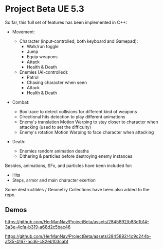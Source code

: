 # Project Beta UE 5.3

So far, this full set of features has been implemented in C++:

- Movement:
  - Character (input-controlled, both keyboard and Gamepad):
    - Walk/run toggle
    - Jump
    - Equip weapons
    - Attack
    - Health & Death
  - Enemies (AI-controlled):
    - Patrol
    - Chasing character when seen
    - Attack
    - Health & Death

- Combat:
  - Box trace to detect collisions for different kind of weapons
  - Directional hits detection to play different animations
  - Enemy's translation Motion Warping to stay closer to character when attacking (used to set the difficulty)
  - Enemy's rotation Motion Warping to face character when attacking

- Death:
  - Enemies random animation deaths
  - Dithering & particles before destroying enemy instances
 
Besides, animations, SFx, and particles have been included for:
  - Hits
  - Steps, armor and main character exertion

Some destructibles / Geometry Collections have been also added to the repo.


## Demos

https://github.com/HerManNav/ProjectBeta/assets/2845892/b83e1b14-3a3e-4cfa-b319-a68d2c5bac46

https://github.com/HerManNav/ProjectBeta/assets/2845892/4c9c244b-af35-4167-acd6-c82eb103cabf


